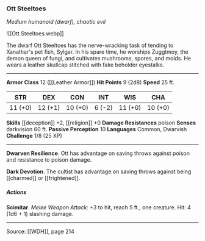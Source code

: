 ### Ott Steeltoes
_Medium humanoid (dwarf), chaotic evil_

![[Ott Steeltoes.webp]]

The dwarf Ott Steeltoes has the nerve-wracking task of tending to Xanathar's pet fish, Sylgar. In his spare time, he worships Zuggtmoy, the demon queen of fungi, and cultivates mushrooms, spores, and molds. He wears a leather skullcap stitched with fake beholder eyestalks.






---

**Armor Class** 12 ([[Leather Armor]])
**Hit Points** 9 (2d8)
**Speed** 25 ft.

| STR     | DEX     | CON     | INT     | WIS     | CHA     |
|---------|---------|---------|---------|---------|---------|
| 11 (+0) | 12 (+1) | 10 (+0) | 6 (-2) | 11 (+0) | 10 (+0) |

**Skills** [[deception]] +2, [[religion]] +0
**Damage Resistances** poison
**Senses** darkvision 60 ft.
**Passive Perception** 10
**Languages** Common, Dwarvish
**Challenge** 1/8 (25 XP)

---

**Dwarven Resilience**. Ott has advantage on saving throws against poison and resistance to poison damage.

**Dark Devotion**. The cultist has advantage on saving throws against being [[charmed]] or [[frightened]].

##### Actions
**Scimitar**. _Melee Weapon Attack:_ +3 to hit, reach 5 ft., one creature. Hit: 4 (1d6 + 1) slashing damage.


---

Source: [[WDH]], page 214